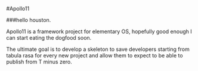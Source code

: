 #Apollo11

###hello houston.

Apollo11 is a framework project for elementary OS, hopefully good enough I can start eating the dogfood soon.

The ultimate goal is to develop a skeleton to save developers starting from tabula rasa for every new project and allow them to expect to be able to publish from T minus zero.
